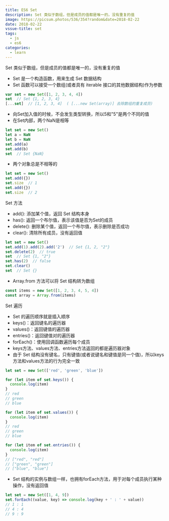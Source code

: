 ```yaml
---
title: ES6 Set
description: Set 类似于数组，但是成员的值都是唯一的，没有重复的值
image: https://picsum.photos/536/354?random&date=2018-02-22
date: 2018-02-22
vssue-title: set
tags:
  - js
  - es6
categories:
  - learn
---
```


Set 类似于数组，但是成员的值都是唯一的，没有重复的值
- Set 是一个构造函数，用来生成 Set 数据结构
- Set 函数可以接受一个数组(或者具有 iterable 接口的其他数据结构)作为参数

<!-- more -->

``` js
var set = new Set([1, 2, 3, 4, 4])
set  // Set {1, 2, 3, 4}
[...set]  // [1, 2, 3, 4]  ( [...new Set(array)] 去除数组的重复成员)
```

- 向Set加入值的时候，不会发生类型转换，所以5和"5"是两个不同的值
- 在Set内部，两个NaN是相等
``` js
let set = new Set()
let a = NaN
let b = NaN
set.add(a)
set.add(b)
set  // Set {NaN}
```

- 两个对象总是不相等的
``` js
let set = new Set()
set.add({})
set.size  // 1
set.add({})
set.size  // 2
```

Set 方法
- add(): 添加某个值，返回 Set 结构本身
- has(): 返回一个布尔值，表示该值是否为Set的成员
- delete(): 删除某个值，返回一个布尔值，表示删除是否成功
- clear(): 清除所有成员，没有返回值
``` js
let set = new Set()
set.add(1).add(2).add('2')  // Set {1, 2, "2"}
set.delete(2)  // true
set  // Set {1, "2"}
set.has(2)  // false
set.clear()
set  // Set {}
```

- Array.from 方法可以将 Set 结构转为数组
``` js
const items = new Set([1, 2, 3, 4, 5, 4])
const array = Array.from(items)
```

Set 遍历
- Set 的遍历顺序就是插入顺序
- keys()：返回键名的遍历器
- values()：返回键值的遍历器
- entries()：返回键值对的遍历器
- forEach()：使用回调函数遍历每个成员
- keys方法、values方法、entries方法返回的都是遍历器对象
- 由于 Set 结构没有键名，只有键值(或者说键名和键值是同一个值)，所以keys方法和values方法的行为完全一致
``` js
let set = new Set(['red', 'green', 'blue'])

for (let item of set.keys()) {
  console.log(item)
}
// red
// green
// blue

for (let item of set.values()) {
  console.log(item)
}
// red
// green
// blue

for (let item of set.entries()) {
  console.log(item)
}
// ["red", "red"]
// ["green", "green"]
// ["blue", "blue"]
```

- Set 结构的实例与数组一样，也拥有forEach方法，用于对每个成员执行某种操作，没有返回值
``` js
let set = new Set([1, 4, 9])
set.forEach((value, key) => console.log(key + ' : ' + value))
// 1 : 1
// 4 : 4
// 9 : 9
```